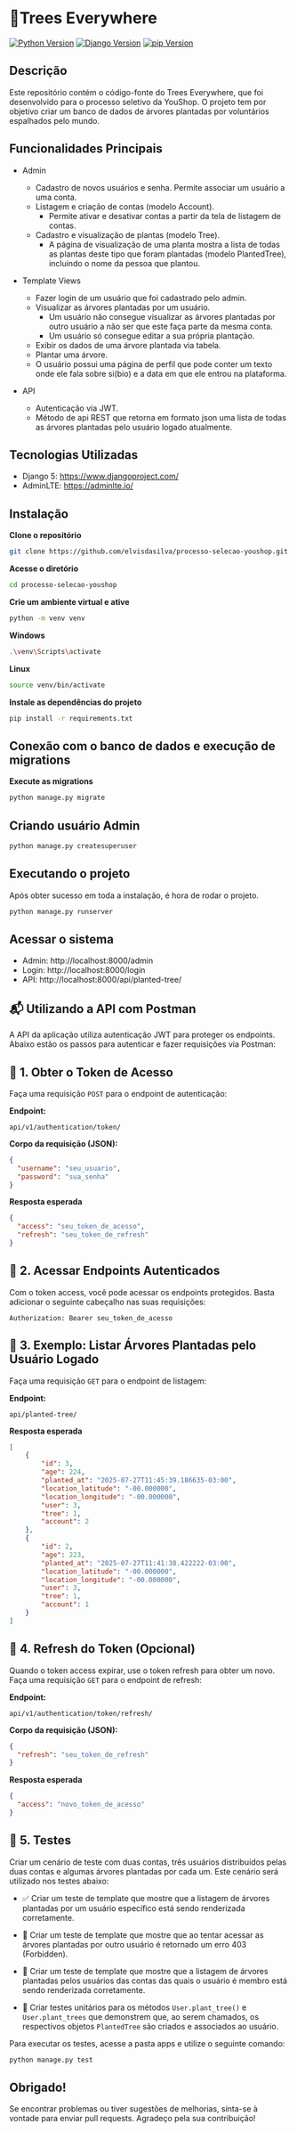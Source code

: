 # 🌲Trees Everywhere
[![Python Version](https://img.shields.io/badge/python-3.12.8-blue.svg)](https://www.python.org/)
[![Django Version](https://img.shields.io/badge/django-5.2.4-blue.svg)](https://www.djangoproject.com/)
[![pip Version](https://img.shields.io/badge/pip-24.3.1-blue.svg)](https://pypi.org/project/pip/)



## Descrição
Este repositório contém o código-fonte do Trees Everywhere, que foi desenvolvido para o processo seletivo da YouShop. O projeto tem por objetivo criar um banco de dados de árvores plantadas por voluntários espalhados pelo mundo.

## Funcionalidades Principais
- Admin
    * Cadastro de novos usuários e senha. Permite associar um usuário a uma conta.
    * Listagem e criação de contas (modelo Account).
        - Permite ativar e desativar contas a partir da tela de listagem de contas.
    * Cadastro e visualização de plantas (modelo Tree).
        - A página de visualização de uma planta mostra a lista de todas as plantas deste tipo que foram plantadas (modelo PlantedTree), incluindo o nome da pessoa que plantou.

- Template Views
    * Fazer login de um usuário que foi cadastrado pelo admin.
    * Visualizar as árvores plantadas por um usuário.
        - Um usuário não consegue visualizar as árvores plantadas por outro usuário a não ser que este faça parte da mesma conta.
        - Um usuário só consegue editar a sua própria plantação.
    * Exibir os dados de uma árvore plantada via tabela.
    * Plantar uma árvore.
    * O usuário possui uma página de perfil que pode conter um texto onde ele fala sobre si(bio) e a data em que ele entrou na plataforma.

- API
    * Autenticação via JWT.
    * Método de api REST que retorna em formato json uma lista de todas as árvores plantadas pelo usuário logado atualmente.

## Tecnologias Utilizadas
- Django 5: https://www.djangoproject.com/
- AdminLTE: https://adminlte.io/


## Instalação

**Clone o repositório**
```bash
git clone https://github.com/elvisdasilva/processo-selecao-youshop.git
```

**Acesse o diretório**
```bash
cd processo-selecao-youshop
```

**Crie um ambiente virtual e ative**
```bash
python -m venv venv
```
**Windows**
```bash
.\venv\Scripts\activate
```
**Linux**
```bash
source venv/bin/activate
```
**Instale as dependências do projeto**
```bash
pip install -r requirements.txt
```

## Conexão com o banco de dados e execução de migrations
**Execute as migrations**
```bash
python manage.py migrate
```

## Criando usuário Admin
```bash
python manage.py createsuperuser
```

## Executando o projeto
Após obter sucesso em toda a instalação, é hora de rodar o projeto.
```bash
python manage.py runserver
```

## Acessar o sistema

- Admin: http://localhost:8000/admin
- Login: http://localhost:8000/login
- API: http://localhost:8000/api/planted-tree/


## 📬 Utilizando a API com Postman

A API da aplicação utiliza autenticação JWT para proteger os endpoints. Abaixo estão os passos para autenticar e fazer requisições via Postman:

## 🔐 1. Obter o Token de Acesso

Faça uma requisição `POST` para o endpoint de autenticação:

**Endpoint:**  
```
api/v1/authentication/token/
```

**Corpo da requisição (JSON):**
```json
{
  "username": "seu_usuario",
  "password": "sua_senha"
}
```

**Resposta esperada**
```json
{
  "access": "seu_token_de_acesso",
  "refresh": "seu_token_de_refresh"
}
```

## 🚪 2. Acessar Endpoints Autenticados
Com o token access, você pode acessar os endpoints protegidos. Basta adicionar o seguinte cabeçalho nas suas requisições:
```Headers
Authorization: Bearer seu_token_de_acesso
```

## 🌱 3. Exemplo: Listar Árvores Plantadas pelo Usuário Logado

Faça uma requisição `GET` para o endpoint de listagem:

**Endpoint:**
```
api/planted-tree/
```

**Resposta esperada**
```json
[
    {
        "id": 3,
        "age": 224,
        "planted_at": "2025-07-27T11:45:39.186635-03:00",
        "location_latitude": "-00.000000",
        "location_longitude": "-00.000000",
        "user": 3,
        "tree": 1,
        "account": 2
    },
    {
        "id": 2,
        "age": 223,
        "planted_at": "2025-07-27T11:41:38.422222-03:00",
        "location_latitude": "-00.000000",
        "location_longitude": "-00.000000",
        "user": 3,
        "tree": 1,
        "account": 1
    }
]
```

## 🔁 4. Refresh do Token (Opcional)

Quando o token access expirar, use o token refresh para obter um novo. Faça uma requisição `GET` para o endpoint de refresh:

**Endpoint:**
```
api/v1/authentication/token/refresh/
```
**Corpo da requisição (JSON):**
```json
{
  "refresh": "seu_token_de_refresh"
}
```

**Resposta esperada**
```json
{
  "access": "novo_token_de_acesso"
}
```

## 🧪 5. Testes

Criar um cenário de teste com duas contas, três usuários distribuídos pelas duas contas e
algumas árvores plantadas por cada um. Este cenário será utilizado nos testes abaixo:

- ✅ Criar um teste de template que mostre que a listagem de árvores plantadas por um usuário
  específico está sendo renderizada corretamente.

- 🚫 Criar um teste de template que mostre que ao tentar acessar as árvores plantadas por outro
  usuário é retornado um erro 403 (Forbidden).

- 🔁 Criar um teste de template que mostre que a listagem de árvores plantadas pelos usuários das
  contas das quais o usuário é membro está sendo renderizada corretamente.

- 🌱 Criar testes unitários para os métodos `User.plant_tree()` e `User.plant_trees` que
  demonstrem que, ao serem chamados, os respectivos objetos `PlantedTree` são criados e
  associados ao usuário.


Para executar os testes, acesse a pasta apps e utilize o seguinte comando:

```bash
python manage.py test
```

## Obrigado!
Se encontrar problemas ou tiver sugestões de melhorias, sinta-se à vontade para enviar pull requests. Agradeço pela sua contribuição!

